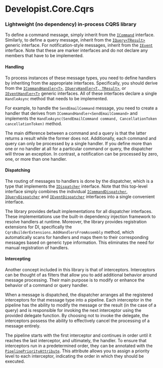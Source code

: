 # Developist.Core.Cqrs

### Lightweight (no dependency) in-process CQRS library

To define a command message, simply inherit from the [`ICommand`](src/Developist.Core.Cqrs/Commands/ICommand.cs) interface.
Similarly, to define a query message, inherit from the [`IQuery<TResult>`](src/Developist.Core.Cqrs/Queries/IQuery.cs) generic interface.
For notification-style messages, inherit from the [`IEvent`](src/Developist.Core.Cqrs/Events/IEvent.cs) interface.
Note that these are marker interfaces and do not declare any members that have to be implemented.

#### Handling
To process instances of these message types, you need to define handlers by inheriting from the appropriate interfaces.
Specifically, you should derive from the [`ICommandHandler<T>`](src/Developist.Core.Cqrs/Commands/ICommandHandler.cs), [`IQueryHandler<T, TResult>`](src/Developist.Core.Cqrs/Queries/IQueryHandler.cs), or [`IEventHandler<T>`](src/Developist.Core.Cqrs/Events/IEventHandler.cs) generic interfaces.
All of these interfaces declare a single `HandleAsync` method that needs to be implemented.

For example, to handle the `SendEmailCommand` message, you need to create a handler that derives from `ICommandHandler<SendEmailCommand>` and implements the `HandleAsync(SendEmailCommand command, CancellationToken cancellationToken)` method.

The main difference between a command and a query is that the latter returns a result while the former does not.
Additionally, each command and query can only be processed by a single handler.
If you define more than one or no handler at all for a particular command or query, the dispatcher will throw an exception.
In contrast, a notification can be processed by zero, one, or more than one handler.

#### Dispatching
The routing of messages to handlers is done by the dispatcher, which is a type that implements the [`IDispatcher`](src/Developist.Core.Cqrs/IDispatcher.cs) interface.
Note that this top-level interface simply combines the individual [`ICommandDispatcher`](src/Developist.Core.Cqrs/Commands/ICommandDispatcher.cs), [`IQueryDispatcher`](src/Developist.Core.Cqrs/Queries/IQueryDispatcher.cs) and [`IEventDispatcher`](src/Developist.Core.Cqrs/Events/IEventDispatcher.cs) interfaces into a single convenient interface.

The library provides default implementations for all dispatcher interfaces.
These implementations use the built-in dependency injection framework to resolve handlers at runtime.
Moreover, the library provides registration extensions for DI, specifically the `CqrsBuilderExtensions.AddHandlersFromAssembly` method, which automatically scans for handlers and maps them to their corresponding messages based on generic type information.
This eliminates the need for manual registration of handlers.

#### Intercepting
Another concept included in this library is that of interceptors.
Interceptors can be thought of as filters that allow you to add additional behavior around message processing.
Their main purpose is to modify or enhance the behavior of a command or query handler.

When a message is dispatched, the dispatcher arranges all the registered interceptors for that message type into a pipeline. Each interceptor in the pipeline has the ability to modify the message or the result (in the case of a query) and is responsible for invoking the next interceptor using the provided delegate function. By choosing not to invoke the delegate, the interceptors possess the ability to effectively cancel the processing of a message entirely.

The pipeline starts with the first interceptor and continues in order until it reaches the last interceptor, and ultimately, the handler.
To ensure that interceptors run in a predetermined order, they can be annotated with the [`PipelinePriorityAttribute`](src/Developist.Core.Cqrs/PipelinePriorityAttribute.cs). This attribute allows you to assign a priority level to each interceptor, indicating the order in which they should be executed.
